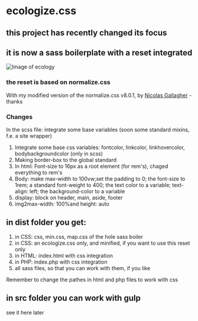 # ecologize.css

## this project has recently changed its focus

## it is now a sass boilerplate with a reset integrated

![Image of ecology](https://github.com/eversthomas/ecologize.css/blob/master/src/HTMLandPHP/img/ecology_logo-350-trans.png)

### the reset is based on normalize.css

With my modified version of the normalize.css v8.0.1, by [Nicolas Gallagher](https://necolas.github.io/normalize.css/) - thanks

### Changes

In the scss file: integrate some base variables (soon some standard mixins, f.e. a site wrapper)

1. Integrate some base css variables: fontcolor, linkcolor, linkhovercolor, bodybackgroundcolor (only in scss)
2. Making border-box to the global standard
3. In html: Font-size to 16px as a root element (for rem's), chaged everything to rem's
4. Body: make max-width to 100vw;set the padding to 0; the font-size to 1rem; a standard font-weight to 400; the text color to a variable; text-align: left; the background-color to a variable
5. display: block on header, main, aside, footer
6. img2max-width: 100%and height: auto

## in dist folder you get:

1. in CSS: css, min.css, map.css of the hole sass boiler
2. in CSS: an ecologize.css only, and minified, if you want to use this reset only
3. in HTML: index.html with css integration
4. in PHP: index.php with css integration
5. all sass files, so that you can work with them, if you like

Remember to change the pathes in html and php files to work with css

## in src folder you can work with gulp

see it here later
